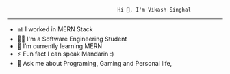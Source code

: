                                         Hi 👋, I'm Vikash Singhal
___________________________________________________________________________________________________________

- 📊 I worked in MERN Stack
- 👨‍🎓 I'm a Software Engineering Student
- 🌱 I’m currently learning MERN
- ⚡ Fun fact I can speak Mandarin :)
- 💬 Ask me about Programing, Gaming and Personal life,


<!---
Vikashsinghal977/Vikashsinghal977 is a ✨ special ✨ repository because its `README.md` (this file) appears on your GitHub profile.
You can click the Preview link to take a look at your changes.
--->
